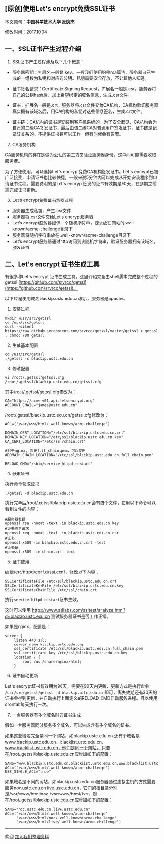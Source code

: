 ## [原创]使用Let's encrypt免费SSL证书

本文原创：**中国科学技术大学 张焕杰**

修改时间：2017.10.04

## 一、SSL证书产生过程介绍

1. SSL证书产生过程涉及以下几个概念：

* 服务器密钥：扩展名一般是.key。一般我们使用的是rsa算法，服务器自己生成的一组数为私钥和对应的公钥。私钥需要安全存放，不让其他人知道。

* 证书签名请求：Certificate Signing Request，扩展名一般是.csr。服务器将自己的公钥hash后，加上希望绑定的域名信息，生成.csr文件。

* 证书：扩展名一般是.crt。服务器将.csr文件交给CA机构，CA机构验证服务器真实拥有该域名后，用CA机构的私钥对这些信息签名，生成.crt文件。

* 证书链：CA机构的证书是安装到客户机系统的，为了安全起见，CA机构会为自己的二级CA签发证书，最后由该二级CA对普通用户签发证书，证书链是记录该关系的。不提供证书链可以工作，但有时候会有告警。

2. CA服务机构

CA服务机构的存在是做为公认的第三方来验证服务器身份，这中间可能需要收取服务费。

为了方便使用，可以选择Let's encrypt免费CA机构签发证书。Let's encrypt已被广泛接受，申请证书也比较快捷，一般来说5分钟内可以完成从开始安装程序到申请证书过程。需要说明的是Let's encrypt签发的证书有效期是90天，在到期之前需完成证书更新。

3. Let's encrypt免费证书颁发过程

* 服务器生成私钥，产生.csr文件
* 服务器将.csr文件交给Let's encrypt服务器
* Let's encrypt服务器提供一个随机字符串，要求放在网站的.well-known/acme-challenge目录下
* 服务器将随机字符串放在.well-known/acme-challenge目录下
* Let's encrypt服务器通过http访问到该随机字符串，验证服务器拥有该域名，颁发证书

## 二、Let's encrypt 证书生成工具

有很多种Let's encrypt 证书生成工具，这里介绍完全由shell脚本完成整个过程的getssl [https://github.com/srvrco/getssl](https://github.com/srvrco/getssl)。

以下过程使用域名blackip.ustc.edu.cn演示，服务器是apache。

1. 安装过程
````
mkdir /usr/src/getssl
cd /usr/src/getssl
curl --silent https://raw.githubusercontent.com/srvrco/getssl/master/getssl > getssl ; chmod 700 getssl
````

2. 生成基本配置
````
cd /usr/src/getssl
./getssl -c blackip.ustc.edu.cn
````
3. 修改配置
````
vi /root/.getssl/getssl.cfg /root/.getssl/blackip.ustc.edu.cn/getssl.cfg
````
其中/root/.getssl/getssl.cfg修改为：
````
CA="https://acme-v01.api.letsencrypt.org"
ACCOUNT_EMAIL="james@ustc.edu.cn"
````
/root/.getssl/blackip.ustc.edu.cn/getssl.cfg修改为：
````
ACL=('/var/www/html/.well-known/acme-challenge')

DOMAIN_CERT_LOCATION="/etc/ssl/blackip.ustc.edu.cn.crt"
DOMAIN_KEY_LOCATION="/etc/ssl/blackip.ustc.edu.cn.key"
CA_CERT_LOCATION="/etc/ssl/chain.crt"

#对于nginx, 需要full_chain.pem，可以使用
#DOMAIN_CHAIN_LOCATION="/etc/ssl/blackip.ustc.edu.cn.full_chain.pem"

RELOAD_CMD="/sbin/service httpd restart"
````

4. 获取证书

执行命令获取证书
````
./getssl -d blackip.ustc.edu.cn
````
执行完毕后/root/.getssl/blackip.ustc.edu.cn会有四个文件，使用以下命令可以看到文件的内容：

````
#服务器私钥
openssl rsa -noout -text -in blackip.ustc.edu.cn.key 
#证书签名请求
openssl req -noout -text -in blackip.ustc.edu.cn.csr
#证书
openssl x509 -in blackip.ustc.edu.cn.crt -text
#证书链
openssl x509 -in chain.crt -text
````

5. 证书使用

编辑/etc/httpd/conf.d/ssl.conf，修改以下内容：
````
SSLCertificateFile /etc/ssl/blackip.ustc.edu.cn.crt
SSLCertificateKeyFile /etc/ssl/blackip.ustc.edu.cn.key
SSLCertificateChainFile /etc/ssl/chain.crt
````
执行````service httpd restart````证书生效。 

这时可以使用 https://www.ssllabs.com/ssltest/analyze.html?d=blackip.ustc.edu.cn 测试服务器证书是否工作正常。

如果是nginx，配置是：
```
server {
	listen 443 ssl;
	server_name blackip.ustc.edu.cn;
	ssl_certificate /etc/ssl/blackip.ustc.edu.cn.full_chain.pem
	ssl_certificate_key /etc/ssl/blackip.ustc.edu.cn.key
	location / {
		root /usr/share/nginx/html;
	}
```

6. 证书自动更新

Let's encrypt证书有效期为90天，需要在90天内更新，更新方式是执行命令
````/usr/src/getssl/getssl -d blackip.ustc.edu.cn````
即可，离失效期还有30天的证书会得到更新，并自动执行上面定义的RELOAD_CMD启动服务进程。可以使用crontab每天执行一次。

7. 一台服务器有多个域名时的证书生成

假如一台服务器同时服务多个域名，可以生成含有多个域名的证书。

如果这些域名完全是同一个网站，如blackip.ustc.edu.cn 还有个域名是www.blackip.ustc.edu.cn、blacklist.ustc.edu.cn、www.blacklist.ustc.edu.cn，他们是同一个网站，
只要在/root/.getssl/blackip.ustc.edu.cn应增加如下的配置：
````
SANS="www.blackip.ustc.edu.cn,blacklist.ustc.edu.cn,www.blacklist.ustc.edu.cn"
ACL=('/var/www/html/.well-known/acme-challenge')
USE_SINGLE_ACL="true"
````

如果域名是不同的网站，如blackip.ustc.edu.cn服务器通过虚拟主机的方式需要服务noc.ustc.edu.cn live.ustc.edu.cn，它们的根目录分别是/var/www/html/noc /var/www/html/live，则
在/root/.getssl/blackip.ustc.edu.cn应增加如下的配置：
````
SANS="noc.ustc.edu.cn,live.ustc.edu.cn"
ACL=('/var/www/html/.well-known/acme-challenge'
     '/var/www/html/noc/.well-known/acme-challenge'
     '/var/www/html/live/.well-known/acme-challenge')
````


***
欢迎 [加入我们整理资料](https://github.com/bg6cq/ITTS)
